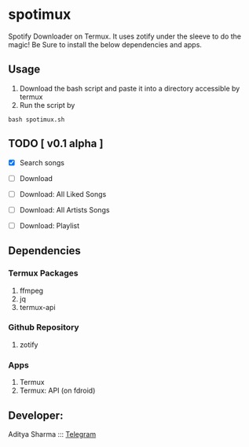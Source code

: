 # spotimux
Spotify Downloader on Termux. It uses zotify under the sleeve to do the magic! Be Sure to install the below dependencies and apps.

## Usage 
1. Download the bash script and paste it into a directory accessible by termux
2. Run the script by
```shell
bash spotimux.sh
```

## TODO [ v0.1 alpha ]
- [x] Search songs
- [ ] Download
- [ ] Download: All Liked Songs
- [ ] Download: All Artists Songs
- [ ] Download: Playlist


## Dependencies
### Termux Packages
1. ffmpeg
2. jq
3. termux-api

### Github Repository 
1. zotify

### Apps
1. Termux
2. Termux: API (on fdroid)


## Developer:
Aditya Sharma ::: [Telegram](https://w0lfrm.t.me)
